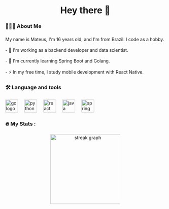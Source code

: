 <h1 align="center">Hey there 👋</h1>

###

<h3 align="left">👨🏻‍💻 About Me</h3>

###

<p align="left">My name is Mateus, I'm 16 years old, and I'm from Brazil. I code as a hobby.<br><br>- 🌱 I'm working as a backend developer and data scientist.<br><br>- 🚀 I'm currently learning Spring Boot and Golang.<br><br>- ⚡ In my free time, I study mobile development with React Native.</p>

###

<h3 align="left">🛠 Language and tools</h3>

###

<div align="left">
  <img src="https://cdn.jsdelivr.net/gh/devicons/devicon/icons/go/go-original-wordmark.svg" height="40" alt="go logo"  />
  <img width="12" />
  <img src="https://cdn.jsdelivr.net/gh/devicons/devicon/icons/python/python-original.svg" height="40" alt="python logo"  />
  <img width="12" />
  <img src="https://cdn.jsdelivr.net/gh/devicons/devicon/icons/react/react-original.svg" height="40" alt="react logo"  />
  <img width="12" />
  <img src="https://cdn.jsdelivr.net/gh/devicons/devicon/icons/java/java-original.svg" height="40" alt="java logo"  />
  <img width="12" />
  <img src="https://cdn.jsdelivr.net/gh/devicons/devicon/icons/spring/spring-original.svg" height="40" alt="spring logo"  />
</div>

###

<h3 align="left">🔥   My Stats :</h3>

###

<div align="center">
  <img src="https://streak-stats.demolab.com?user=MateusOliveira30&locale=en&mode=daily&theme=dark&hide_border=false&border_radius=5&order=3" height="220" alt="streak graph"  />
</div>

###
